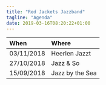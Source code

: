 ```yaml
---
title: "Red Jackets Jazzband"
tagline: "Agenda"
date: 2019-03-16T08:20:22+01:00
---
```


| **When**   | **Where**          |
| :----------|:------------------ |
| 03/11/2018 | Heerlen Jazzt      |
| 27/10/2018 | Jazz & So          |
| 15/09/2018 | Jazz by the Sea    |
